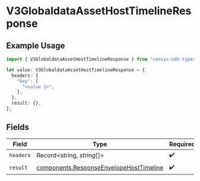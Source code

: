 # V3GlobaldataAssetHostTimelineResponse

## Example Usage

```typescript
import { V3GlobaldataAssetHostTimelineResponse } from "censys-sdk-typescript/models/operations";

let value: V3GlobaldataAssetHostTimelineResponse = {
  headers: {
    "key": [
      "<value 1>",
    ],
  },
  result: {},
};
```

## Fields

| Field                                                                                              | Type                                                                                               | Required                                                                                           | Description                                                                                        |
| -------------------------------------------------------------------------------------------------- | -------------------------------------------------------------------------------------------------- | -------------------------------------------------------------------------------------------------- | -------------------------------------------------------------------------------------------------- |
| `headers`                                                                                          | Record<string, *string*[]>                                                                         | :heavy_check_mark:                                                                                 | N/A                                                                                                |
| `result`                                                                                           | [components.ResponseEnvelopeHostTimeline](../../models/components/responseenvelopehosttimeline.md) | :heavy_check_mark:                                                                                 | N/A                                                                                                |